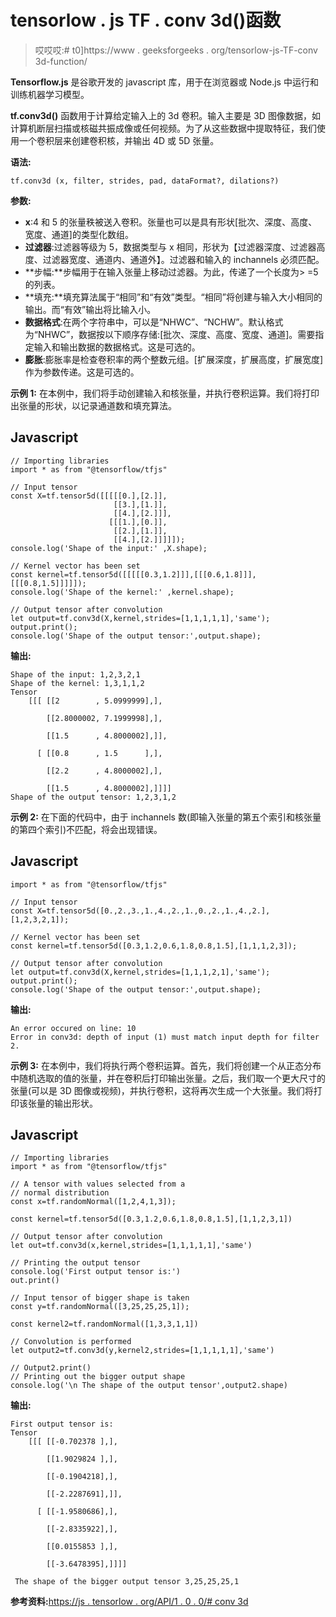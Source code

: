 # tensorlow . js TF . conv 3d()函数

> 哎哎哎:# t0]https://www . geeksforgeeks . org/tensorlow-js-TF-conv 3d-function/

**Tensorflow.js** 是谷歌开发的 javascript 库，用于在浏览器或 Node.js 中运行和训练机器学习模型。

**tf.conv3d()** 函数用于计算给定输入上的 3d 卷积。输入主要是 3D 图像数据，如计算机断层扫描或核磁共振成像或任何视频。为了从这些数据中提取特征，我们使用一个卷积层来创建卷积核，并输出 4D 或 5D 张量。

**语法:**

```
tf.conv3d (x, filter, strides, pad, dataFormat?, dilations?) 
```

**参数:**

*   **x**:4 和 5 的张量秩被送入卷积。张量也可以是具有形状[批次、深度、高度、宽度、通道]的类型化数组。
*   **过滤器**:过滤器等级为 5，数据类型与 x 相同，形状为【过滤器深度、过滤器高度、过滤器宽度、通道内、通道外】。过滤器和输入的 inchannels 必须匹配。
*   **步幅:**步幅用于在输入张量上移动过滤器。为此，传递了一个长度为> =5 的列表。
*   **填充:**填充算法属于“相同”和“有效”类型。“相同”将创建与输入大小相同的输出。而“有效”输出将比输入小。
*   **数据格式**:在两个字符串中，可以是“NHWC”、“NCHW”。默认格式为“NHWC”，数据按以下顺序存储:[批次、深度、高度、宽度、通道]。需要指定输入和输出数据的数据格式。这是可选的。
*   **膨胀**:膨胀率是检查卷积率的两个整数元组。[扩展深度，扩展高度，扩展宽度]作为参数传递。这是可选的。

**示例 1:** 在本例中，我们将手动创建输入和核张量，并执行卷积运算。我们将打印出张量的形状，以记录通道数和填充算法。

## Javascript

```
// Importing libraries
import * as from "@tensorflow/tfjs"

// Input tensor
const X=tf.tensor5d([[[[[0.],[2.]],
                       [[3.],[1.]],
                       [[4.],[2.]]],
                      [[[1.],[0.]],
                       [[2.],[1.]],
                       [[4.],[2.]]]]]);
console.log('Shape of the input:' ,X.shape);

// Kernel vector has been set
const kernel=tf.tensor5d([[[[[0.3,1.2]]],[[[0.6,1.8]]],[[[0.8,1.5]]]]]);
console.log('Shape of the kernel:' ,kernel.shape);

// Output tensor after convolution
let output=tf.conv3d(X,kernel,strides=[1,1,1,1,1],'same');
output.print();
console.log('Shape of the output tensor:',output.shape);
```

**输出:**

```
Shape of the input: 1,2,3,2,1
Shape of the kernel: 1,3,1,1,2
Tensor
    [[[ [[2        , 5.0999999],],

        [[2.8000002, 7.1999998],],

        [[1.5      , 4.8000002],]],

      [ [[0.8      , 1.5      ],],

        [[2.2      , 4.8000002],],

        [[1.5      , 4.8000002],]]]]
Shape of the output tensor: 1,2,3,1,2
```

**示例 2:** 在下面的代码中，由于 inchannels 数(即输入张量的第五个索引和核张量的第四个索引)不匹配，将会出现错误。

## Javascript

```
import * as from "@tensorflow/tfjs"

// Input tensor
const X=tf.tensor5d([0.,2.,3.,1.,4.,2.,1.,0.,2.,1.,4.,2.],[1,2,3,2,1]);

// Kernel vector has been set
const kernel=tf.tensor5d([0.3,1.2,0.6,1.8,0.8,1.5],[1,1,1,2,3]);

// Output tensor after convolution
let output=tf.conv3d(X,kernel,strides=[1,1,1,2,1],'same');
output.print();
console.log('Shape of the output tensor:',output.shape);
```

**输出:**

```
An error occured on line: 10
Error in conv3d: depth of input (1) must match input depth for filter 2.
```

**示例 3:** 在本例中，我们将执行两个卷积运算。首先，我们将创建一个从正态分布中随机选取的值的张量，并在卷积后打印输出张量。之后，我们取一个更大尺寸的张量(可以是 3D 图像或视频)，并执行卷积，这将再次生成一个大张量。我们将打印该张量的输出形状。

## Javascript

```
// Importing libraries
import * as from "@tensorflow/tfjs"

// A tensor with values selected from a
// normal distribution
const x=tf.randomNormal([1,2,4,1,3]);

const kernel=tf.tensor5d([0.3,1.2,0.6,1.8,0.8,1.5],[1,1,2,3,1])

// Output tensor after convolution
let out=tf.conv3d(x,kernel,strides=[1,1,1,1,1],'same')

// Printing the output tensor
console.log('First output tensor is:')
out.print()

// Input tensor of bigger shape is taken
const y=tf.randomNormal([3,25,25,25,1]);

const kernel2=tf.randomNormal([1,3,3,1,1])

// Convolution is performed
let output2=tf.conv3d(y,kernel2,strides=[1,1,1,1,1],'same')

// Output2.print()
// Printing out the bigger output shape
console.log('\n The shape of the output tensor',output2.shape)
```

**输出:**

```
First output tensor is:
Tensor
    [[[ [[-0.702378 ],],

        [[1.9029824 ],],

        [[-0.1904218],],

        [[-2.2287691],]],

      [ [[-1.9580686],],

        [[-2.8335922],],

        [[0.0155853 ],],

        [[-3.6478395],]]]]

 The shape of the bigger output tensor 3,25,25,25,1
```

**参考资料:**[https://js . tensorlow . org/API/1 . 0 . 0/# conv 3d](https://js.tensorflow.org/api/1.0.0/#conv3d)